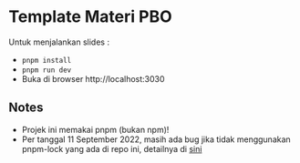 # Template Materi PBO

Untuk menjalankan slides :

- `pnpm install`
- `pnpm run dev`
- Buka di browser http://localhost:3030

## Notes
- Projek ini memakai pnpm (bukan npm)!
- Per tanggal 11 September 2022, masih ada bug jika tidak menggunakan pnpm-lock yang ada di repo ini, detailnya di [sini](https://github.com/slidevjs/slidev/issues/704)
